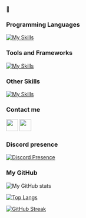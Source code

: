 👻

### Programming Languages

[![My Skills](https://skillicons.dev/icons?i=js,ts,python,java,cpp,c,cs)](https://skillicons.dev)

### Tools and Frameworks

[![My Skills](https://skillicons.dev/icons?i=vscode,visualstudio)](https://skillicons.dev)

### Other Skills

[![My Skills](https://skillicons.dev/icons?i=ae,ai,ps,pr)](https://skillicons.dev)

### Contact me

 <a href="https://discord.com/users/ndzinvlr#0" target="_blank" rel="noreferrer"><img src="https://raw.githubusercontent.com/danielcranney/readme-generator/main/public/icons/socials/discord.svg" width="32" height="32"/></a> <a href="https://www.github.com/ndzin" target="_blank" rel="noreferrer"><img src="https://raw.githubusercontent.com/danielcranney/readme-generator/main/public/icons/socials/github.svg" width="32" height="32" /></a>

 ### Discord presence

[![Discord Presence](https://lanyard.cnrad.dev/api/819036262945783808)](https://discord.com/users/819036262945783808)

### My GitHub

![My GitHub stats](https://github-readme-stats.vercel.app/api?username=ndzin&count_private=true&theme=dracula)

[![Top Langs](https://github-readme-stats.vercel.app/api/top-langs/?username=ndzin&layout=compact&theme=dracula)](https://github.com/anuraghazra/github-readme-stats)

[![GitHub Streak](https://streak-stats.demolab.com/?user=ndzin)](https://git.io/streak-stats)
